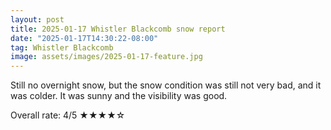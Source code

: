 ```yaml
---
layout: post
title: 2025-01-17 Whistler Blackcomb snow report
date: "2025-01-17T14:30:22-08:00"
tag: Whistler Blackcomb
image: assets/images/2025-01-17-feature.jpg
---
```


Still no overnight snow, but the snow condition was still not very bad, and it was colder. It was sunny and the visibility was good.

Overall rate: 4/5 ★★★★☆
